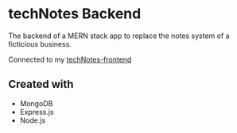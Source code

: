 # techNotes Backend

The backend of a MERN stack app to replace the notes system of a ficticious business.

Connected to my [techNotes-frontend](https://github.com/remilebeau/techNotes-frontend)

## Created with

- MongoDB
- Express.js
- Node.js
